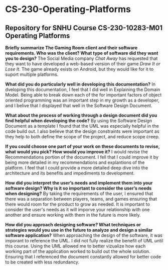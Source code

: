 # CS-230-Operating-Platforms
## Repository for SNHU Course CS-230-10283-M01 Operating Platforms

**Briefly summarize The Gaming Room client and their software requirements. Who was the client? What type of software did they want you to design?**
The Social Media company *Chat Away* has requested that they want to have developed a web-based version of their game *Draw It or Lose It*. The game already exists on Android, but they would like for it to suport multiple platforms.

**What did you do particularly well in developing this documentation?**
In dveloping this documentation, I feel that I did well in Explaining the Domain Model. Being able to break down each of the for important factors of object oriented programming was an important step in my growth as a developer, and I belive that I displayed that well in the Software Design Document.

**What about the process of working through a design document did you find helpful when developing the code?**
By using the Software Design Document as a template I found that the UML was especially helpful in the code build out. I also believe that the design constraints were important as they help to both define the scope of the project, and reduce scope creep.

**If you could choose one part of your work on these documents to revise, what would you pick? How would you improve it?**
I would revise the Recommendations portion of the document. I fell that I could improve it by being more detailed in my recommendations and explantions of the platform. I feel that I could provide a more detailed deep dive into the architecture and its benefits and impediments to development.

**How did you interpret the user’s needs and implement them into your software design? Why is it so important to consider the user’s needs when designing?**
By taking the requirements of the user, I ensured that there was a separation between players, teams, and games ensuring that there would room for the product to grow as needed. It is important to consider the user's needs as it will imporve your relationship with one another and ensure working with them in the future is more likely.

**How did you approach designing software? What techniques or strategies would you use in the future to analyze and design a similar software application?**
When approaching the design of the software, it was imporant to reference the UML. I did not fully realize the benefit of UML until this course. Using the UML allowed me to better vizualize how each working part of the application worked to build out the whole solution. Ensuring that I referenced the document constantly allowed for better code to be created with less redundancy.
